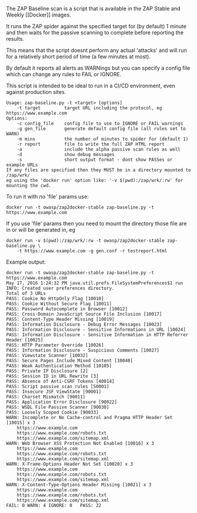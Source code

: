 The ZAP Baseline scan is a script that is available in the ZAP Stable and Weekly [[Docker]] images.

It runs the ZAP spider against the specified target for (by default) 1 minute and then waits for the passive scanning to complete before reporting the results.

This means that the script doesnt perform any actual 'attacks' and will run for a relatively short period of time (a few minutes at most).

By default it reports all alerts as WARNings but you can specify a config file which can change any rules to FAIL or IGNORE.

This script is intended to be ideal to run in a CI/CD environment, even against production sites.
```
Usage: zap-baseline.py -t <target> [options]
    -t target         target URL including the protocol, eg https://www.example.com
Options:
    -c config_file    config file to use to IGNORE or FAIL warnings
    -g gen_file       generate default config file (all rules set to WARN)
    -m mins           the number of minutes to spider for (default 1)
    -r report         file to write the full ZAP HTML report
    -a                include the alpha passive scan rules as well
    -d                show debug messages
    -s                short output format - dont show PASSes or example URLs
If any files are specified then they MUST be in a directory mounted to /zap/wrk/
eg using the 'docker run' option like: '-v $(pwd):/zap/wrk/:rw' for mounting the cwd.
```
To run it with no 'file' params use:
```
docker run -t owasp/zap2docker-stable zap-baseline.py -t https://www.example.com
```
If you use 'file' params then you need to mount the directory those file are in or will be generated in, eg
```
docker run -v $(pwd):/zap/wrk/:rw -t owasp/zap2docker-stable zap-baseline.py \
    -t https://www.example.com -g gen.conf -r testreport.html
```
Example output:
```
docker run -t owasp/zap2docker-stable zap-baseline.py -t https://www.example.com
May 17, 2016 1:24:32 PM java.util.prefs.FileSystemPreferences$1 run
INFO: Created user preferences directory.
Total of 3 URLs
PASS: Cookie No HttpOnly Flag [10010]
PASS: Cookie Without Secure Flag [10011]
PASS: Password Autocomplete in Browser [10012]
PASS: Cross-Domain JavaScript Source File Inclusion [10017]
PASS: Content-Type Header Missing [10019]
PASS: Information Disclosure - Debug Error Messages [10023]
PASS: Information Disclosure - Sensitive Informations in URL [10024]
PASS: Information Disclosure - Sensitive Information in HTTP Referrer Header [10025]
PASS: HTTP Parameter Override [10026]
PASS: Information Disclosure - Suspicious Comments [10027]
PASS: Viewstate Scanner [10032]
PASS: Secure Pages Include Mixed Content [10040]
PASS: Weak Authentication Method [10105]
PASS: Private IP Disclosure [2]
PASS: Session ID in URL Rewrite [3]
PASS: Absence of Anti-CSRF Tokens [40014]
PASS: Script passive scan rules [50001]
PASS: Insecure JSF ViewState [90001]
PASS: Charset Mismatch [90011]
PASS: Application Error Disclosure [90022]
PASS: WSDL File Passive Scanner [90030]
PASS: Loosely Scoped Cookie [90033]
WARN: Incomplete or No Cache-control and Pragma HTTP Header Set [10015] x 3
	https://www.example.com
	https://www.example.com/robots.txt
	https://www.example.com/sitemap.xml
WARN: Web Browser XSS Protection Not Enabled [10016] x 3
	https://www.example.com
	https://www.example.com/robots.txt
	https://www.example.com/sitemap.xml
WARN: X-Frame-Options Header Not Set [10020] x 3
	https://www.example.com
	https://www.example.com/robots.txt
	https://www.example.com/sitemap.xml
WARN: X-Content-Type-Options Header Missing [10021] x 3
	https://www.example.com
	https://www.example.com/robots.txt
	https://www.example.com/sitemap.xml
FAIL: 0	WARN: 4	IGNORE: 0	PASS: 22
```
